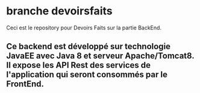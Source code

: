 # branche devoirsfaits
Ceci est le repository pour Devoirs Faits sur la partie BackEnd.

## Ce backend est développé sur technologie JavaEE avec Java 8 et serveur Apache/Tomcat8. Il expose les API Rest des services de l'application qui seront consommés par le FrontEnd. 
